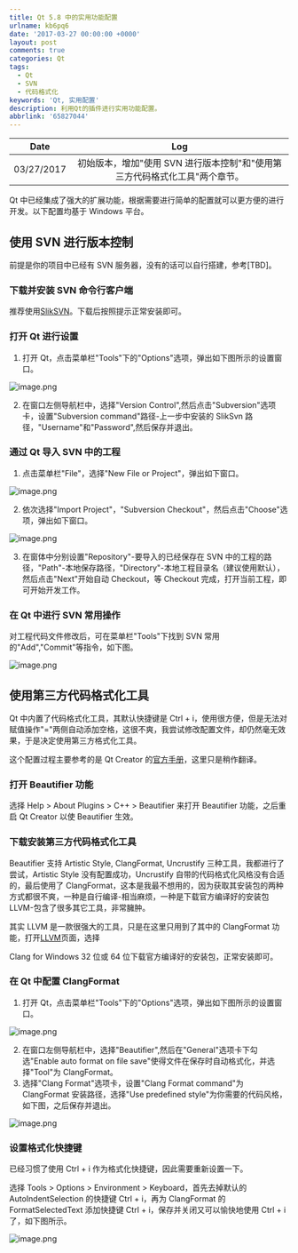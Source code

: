 ```yaml
---
title: Qt 5.8 中的实用功能配置
urlname: kb6pq6
date: '2017-03-27 00:00:00 +0000'
layout: post
comments: true
categories: Qt
tags:
  - Qt
  - SVN
  - 代码格式化
keywords: 'Qt, 实用配置'
description: 利用Qt的插件进行实用功能配置。
abbrlink: '65827044'
---
```


|    Date    |                                     Log                                     |
| :--------: | :-------------------------------------------------------------------------: |
| 03/27/2017 | 初始版本，增加"使用 SVN 进行版本控制"和"使用第三方代码格式化工具"两个章节。 |

Qt 中已经集成了强大的扩展功能，根据需要进行简单的配置就可以更方便的进行开发。以下配置均基于 Windows 平台。

## 使用 SVN 进行版本控制

前提是你的项目中已经有 SVN 服务器，没有的话可以自行搭建，参考[TBD]。

### 下载并安装 SVN 命令行客户端

推荐使用[SlikSVN](https://sliksvn.com/download/)。下载后按照提示正常安装即可。

### 打开 Qt 进行设置

1. 打开 Qt，点击菜单栏"Tools"下的"Options"选项，弹出如下图所示的设置窗口。

![image.png](https://cdn.nlark.com/yuque/0/2019/png/182657/1575440239388-be68ae19-ccea-4767-a0aa-66d7d99af9da.png#align=left&display=inline&height=677&name=image.png&originHeight=677&originWidth=1178&size=105310&status=done&style=none&width=1178)

2. 在窗口左侧导航栏中，选择"Version Control",然后点击"Subversion"选项卡，设置"Subversion command"路径-上一步中安装的 SlikSvn 路径，"Username"和"Password",然后保存并退出。

### 通过 Qt 导入 SVN 中的工程

1. 点击菜单栏"File"，选择"New File or Project"，弹出如下窗口。

![image.png](https://cdn.nlark.com/yuque/0/2019/png/182657/1575440346832-96128373-e3af-42e9-877c-0341b124c797.png#align=left&display=inline&height=629&name=image.png&originHeight=629&originWidth=962&size=85193&status=done&style=none&width=962)

2. 依次选择"Import Project"，"Subversion Checkout"，然后点击"Choose"选项，弹出如下窗口。

![image.png](https://cdn.nlark.com/yuque/0/2019/png/182657/1575440378311-0ced6759-7122-4060-92cb-a21d594e9f44.png#align=left&display=inline&height=573&name=image.png&originHeight=573&originWidth=882&size=80786&status=done&style=none&width=882)

3. 在窗体中分别设置"Repository"-要导入的已经保存在 SVN 中的工程的路径，"Path"-本地保存路径，"Directory"-本地工程目录名（建议使用默认），然后点击"Next"开始自动 Checkout，等 Checkout 完成，打开当前工程，即可开始开发工作。

### 在 Qt 中进行 SVN 常用操作

对工程代码文件修改后，可在菜单栏"Tools"下找到 SVN 常用的"Add","Commit"等指令，如下图。

![image.png](https://cdn.nlark.com/yuque/0/2019/png/182657/1575440398604-6260a817-8f50-416b-ac37-d3bb7f06f34c.png#align=left&display=inline&height=781&name=image.png&originHeight=781&originWidth=977&size=210113&status=done&style=none&width=977)

## 使用第三方代码格式化工具

Qt 中内置了代码格式化工具，其默认快捷键是 Ctrl + i，使用很方便，但是无法对赋值操作"="两侧自动添加空格，这很不爽，我尝试修改配置文件，却仍然毫无效果，于是决定使用第三方格式化工具。

这个配置过程主要参考的是 Qt Creator 的[官方手册](http://doc.qt.io/qtcreator/creator-beautifier.html)，这里只是稍作翻译。

### 打开 Beautifier 功能

选择 Help > About Plugins > C++ > Beautifier 来打开 Beautifier 功能，之后重启 Qt Creator 以使 Beautifier 生效。

### 下载安装第三方代码格式化工具

Beautifier 支持 Artistic Style, ClangFormat, Uncrustify 三种工具，我都进行了尝试，Artistic Style 没有配置成功，Uncrustify 自带的代码格式化风格没有合适的，最后使用了 ClangFormat，这本是我最不想用的，因为获取其安装包的两种方式都很不爽，一种是自行编译-相当麻烦，一种是下载官方编译好的安装包 LLVM-包含了很多其它工具，非常臃肿。

其实 LLVM 是一款很强大的工具，只是在这里只用到了其中的 ClangFormat 功能，打开[LLVM](http://releases.llvm.org/download.html)页面，选择

Clang for Windows 32 位或 64 位下载官方编译好的安装包，正常安装即可。

### 在 Qt 中配置 ClangFormat

1. 打开 Qt，点击菜单栏"Tools"下的"Options"选项，弹出如下图所示的设置窗口。

![image.png](https://cdn.nlark.com/yuque/0/2019/png/182657/1575440424321-012b41a0-fc18-4ffe-8e55-920b51fd416b.png#align=left&display=inline&height=677&name=image.png&originHeight=677&originWidth=1178&size=95656&status=done&style=none&width=1178)

2. 在窗口左侧导航栏中，选择"Beautifier",然后在"General"选项卡下勾选"Enable auto format on file save"使得文件在保存时自动格式化，并选择"Tool"为 ClangFormat。
3. 选择"Clang Format"选项卡，设置"Clang Format command"为 ClangFormat 安装路径，选择"Use predefined style"为你需要的代码风格，如下图，之后保存并退出。

![image.png](https://cdn.nlark.com/yuque/0/2019/png/182657/1575440448145-ed66c2da-2ece-4773-b1f3-0bedc3286748.png#align=left&display=inline&height=677&name=image.png&originHeight=677&originWidth=1178&size=108392&status=done&style=none&width=1178)

### 设置格式化快捷键

已经习惯了使用 Ctrl + i 作为格式化快捷键，因此需要重新设置一下。

选择 Tools > Options > Environment > Keyboard，首先去掉默认的 AutoIndentSelection 的快捷键 Ctrl + i，再为 ClangFormat 的 FormatSelectedText 添加快捷键 Ctrl + i，保存并关闭又可以愉快地使用 Ctrl + i 了，如下图所示。

![image.png](https://cdn.nlark.com/yuque/0/2019/png/182657/1575440471310-0ee910d2-b3e5-4747-adc6-a710d582a4b5.png#align=left&display=inline&height=677&name=image.png&originHeight=677&originWidth=1178&size=113437&status=done&style=none&width=1178)
